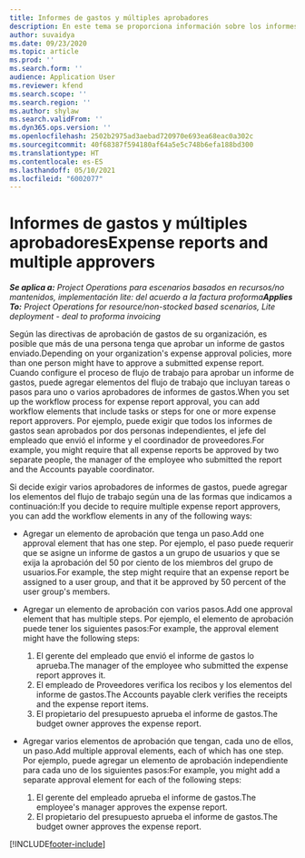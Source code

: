 ```yaml
---
title: Informes de gastos y múltiples aprobadores
description: En este tema se proporciona información sobre los informes de gastos que requieren la aprobación de más de una persona.
author: suvaidya
ms.date: 09/23/2020
ms.topic: article
ms.prod: ''
ms.search.form: ''
audience: Application User
ms.reviewer: kfend
ms.search.scope: ''
ms.search.region: ''
ms.author: shylaw
ms.search.validFrom: ''
ms.dyn365.ops.version: ''
ms.openlocfilehash: 2502b2975ad3aebad720970e693ea68eac0a302c
ms.sourcegitcommit: 40f68387f594180af64a5e5c748b6efa188bd300
ms.translationtype: HT
ms.contentlocale: es-ES
ms.lasthandoff: 05/10/2021
ms.locfileid: "6002077"
---
```

# <a name="expense-reports-and-multiple-approvers"></a><span data-ttu-id="ff467-103">Informes de gastos y múltiples aprobadores</span><span class="sxs-lookup"><span data-stu-id="ff467-103">Expense reports and multiple approvers</span></span>

<span data-ttu-id="ff467-104">_**Se aplica a:** Project Operations para escenarios basados en recursos/no mantenidos, implementación lite: del acuerdo a la factura proforma_</span><span class="sxs-lookup"><span data-stu-id="ff467-104">_**Applies To:** Project Operations for resource/non-stocked based scenarios, Lite deployment - deal to proforma invoicing_</span></span>

<span data-ttu-id="ff467-105">Según las directivas de aprobación de gastos de su organización, es posible que más de una persona tenga que aprobar un informe de gastos enviado.</span><span class="sxs-lookup"><span data-stu-id="ff467-105">Depending on your organization's expense approval policies, more than one person might have to approve a submitted expense report.</span></span> <span data-ttu-id="ff467-106">Cuando configure el proceso de flujo de trabajo para aprobar un informe de gastos, puede agregar elementos del flujo de trabajo que incluyan tareas o pasos para uno o varios aprobadores de informes de gastos.</span><span class="sxs-lookup"><span data-stu-id="ff467-106">When you set up the workflow process for expense report approval, you can add workflow elements that include tasks or steps for one or more expense report approvers.</span></span> <span data-ttu-id="ff467-107">Por ejemplo, puede exigir que todos los informes de gastos sean aprobados por dos personas independientes, el jefe del empleado que envió el informe y el coordinador de proveedores.</span><span class="sxs-lookup"><span data-stu-id="ff467-107">For example, you might require that all expense reports be approved by two separate people, the manager of the employee who submitted the report and the Accounts payable coordinator.</span></span>

<span data-ttu-id="ff467-108">Si decide exigir varios aprobadores de informes de gastos, puede agregar los elementos del flujo de trabajo según una de las formas que indicamos a continuación:</span><span class="sxs-lookup"><span data-stu-id="ff467-108">If you decide to require multiple expense report approvers, you can add the workflow elements in any of the following ways:</span></span>

- <span data-ttu-id="ff467-109">Agregar un elemento de aprobación que tenga un paso.</span><span class="sxs-lookup"><span data-stu-id="ff467-109">Add one approval element that has one step.</span></span> <span data-ttu-id="ff467-110">Por ejemplo, el paso puede requerir que se asigne un informe de gastos a un grupo de usuarios y que se exija la aprobación del 50 por ciento de los miembros del grupo de usuarios.</span><span class="sxs-lookup"><span data-stu-id="ff467-110">For example, the step might require that an expense report be assigned to a user group, and that it be approved by 50 percent of the user group's members.</span></span>
- <span data-ttu-id="ff467-111">Agregar un elemento de aprobación con varios pasos.</span><span class="sxs-lookup"><span data-stu-id="ff467-111">Add one approval element that has multiple steps.</span></span> <span data-ttu-id="ff467-112">Por ejemplo, el elemento de aprobación puede tener los siguientes pasos:</span><span class="sxs-lookup"><span data-stu-id="ff467-112">For example, the approval element might have the following steps:</span></span>

    1. <span data-ttu-id="ff467-113">El gerente del empleado que envió el informe de gastos lo aprueba.</span><span class="sxs-lookup"><span data-stu-id="ff467-113">The manager of the employee who submitted the expense report approves it.</span></span>
    2. <span data-ttu-id="ff467-114">El empleado de Proveedores verifica los recibos y los elementos del informe de gastos.</span><span class="sxs-lookup"><span data-stu-id="ff467-114">The Accounts payable clerk verifies the receipts and the expense report items.</span></span>
    3. <span data-ttu-id="ff467-115">El propietario del presupuesto aprueba el informe de gastos.</span><span class="sxs-lookup"><span data-stu-id="ff467-115">The budget owner approves the expense report.</span></span>

- <span data-ttu-id="ff467-116">Agregar varios elementos de aprobación que tengan, cada uno de ellos, un paso.</span><span class="sxs-lookup"><span data-stu-id="ff467-116">Add multiple approval elements, each of which has one step.</span></span> <span data-ttu-id="ff467-117">Por ejemplo, puede agregar un elemento de aprobación independiente para cada uno de los siguientes pasos:</span><span class="sxs-lookup"><span data-stu-id="ff467-117">For example, you might add a separate approval element for each of the following steps:</span></span>

    1. <span data-ttu-id="ff467-118">El gerente del empleado aprueba el informe de gastos.</span><span class="sxs-lookup"><span data-stu-id="ff467-118">The employee's manager approves the expense report.</span></span>
    2. <span data-ttu-id="ff467-119">El propietario del presupuesto aprueba el informe de gastos.</span><span class="sxs-lookup"><span data-stu-id="ff467-119">The budget owner approves the expense report.</span></span>


[!INCLUDE[footer-include](../includes/footer-banner.md)]